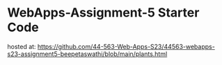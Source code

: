 # WebApps-Assignment-5 Starter Code
hosted at: https://github.com/44-563-Web-Apps-S23/44563-webapps-s23-assignment5-beepetaswathi/blob/main/plants.html